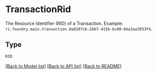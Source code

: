 # TransactionRid

The Resource Identifier (RID) of a Transaction. Example: `ri.foundry.main.transaction.0a0207cb-26b7-415b-bc80-66a3aa3933f4`.


## Type
```python
RID
```


[[Back to Model list]](../../../README.md#models-v1-link) [[Back to API list]](../../../README.md#apis-v1-link) [[Back to README]](../../../README.md)
